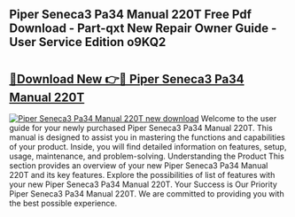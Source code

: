 ## Piper Seneca3 Pa34 Manual 220T Free Pdf Download - Part-qxt New Repair Owner Guide - User Service Edition o9KQ2

# <h2><a href="http://bc76797.oget.top/?id=Piper+Seneca3+Pa34+Manual+220T">🔗Download New 👉🔴 Piper Seneca3 Pa34 Manual 220T</a></h2>

[![Piper Seneca3 Pa34 Manual 220T new download](https://i.imgur.com/5g1atiW.png)](http://bc76797.oget.top/?id=Piper+Seneca3+Pa34+Manual+220T)
Welcome to the user guide for your newly purchased Piper Seneca3 Pa34 Manual 220T. This manual is designed to assist you in mastering the functions and capabilities of your product. Inside, you will find detailed information on features, setup, usage, maintenance, and problem-solving. Understanding the Product This section provides an overview of your new Piper Seneca3 Pa34 Manual 220T and its key features. Explore the possibilities of list of features with your new Piper Seneca3 Pa34 Manual 220T. Your Success is Our Priority Piper Seneca3 Pa34 Manual 220T. We are committed to providing you with the best possible experience.

